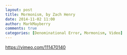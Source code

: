 ```yaml
---
layout: post
title: Mormonism, by Zach Henry
date: 2014-11-02 11:00
author: MarkMayberry
comments: true
categories: [Denominational Error, Mormonism, Video]
---
```

https://vimeo.com/111470140
